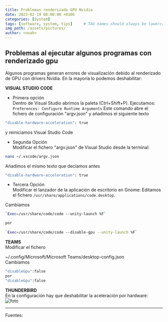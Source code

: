 ```yaml
---
title: Problemas renderizado GPU Nvidia
date: 2023-02-19 08:00:00 +0100
categories: [System]
tags: [software, system, tips]     # TAG names should always be lowercase
img_path: /assets/pictures/
author: <noah>
---
```

## Problemas al ejecutar algunos programas con renderizado gpu

Algunos programas generan errores de visualización debido al renderizado de GPU con drivers Nvidia. En la mayoría lo podemos deshabilitar:

**VISUAL STUDIO CODE**
- Primera opción  
Dentro de Visual Studio abrimos la paleta (Ctrl+Shift+P).
Ejecutamos:
`Preferences: Configure Runtime Arguments`
Este comando abre el fichero de configuración "argv.json" y añadimos el siguiente texto
```bash 
"disable-hardware-acceleration": true 
```
y reiniciamos Visual Studio Code  

- Segunda Opción  
Modificar el fichero "argv.json" de Visual Studio desde la terminal:
```bash 
nano ~/.vscode/argv.json
```
Añadimos el mismo texto que decíamos antes
```bash 
"disable-hardware-acceleration": true
```
  
- Tercera Opción  
Modificar el lanzador de la aplicación de escritorio en Gnome:
Editamos el fichero
`/usr/share/applications/code.desktop`.

Cambiamos
```bash 
`Exec=/usr/share/code/code --unity-launch %F`

por
 
`Exec=/usr/share/code/code --disable-gpu --unity-launch %F`
```
  
**TEAMS**  
Modificar el fichero

~/.config/Microsoft/Microsoft Teams/desktop-config.json  
Cambiamos  
```bash 
"disableGpu":false
por 
"disableGpu":false
```
  
**THUNDERBIRD**  
En la configuración hay que deshabilitar la aceleración por hardware:  
![foto](thunderbird.png)  


***   
Fuentes:  


